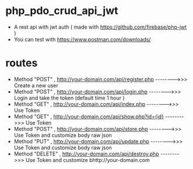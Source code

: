﻿# php_pdo_crud_api_jwt
 
* A rest api with jwt auth ( made with https://github.com/firebase/php-jwt )
* You can test with https://www.postman.com/downloads/ 

 # routes

* Method "POST" , http://your-domain.com/api/register.php  -------->>>   Create a new user
* Method "POST" , http://your-domain.com/api/login.php  -------->>>  Login and take the token (default time 1 hour )
* Method "GET"  , http://your-domain.com/api/index.php  -------->>>  Use Token
* Method "GET"  , http://your-domain.com/api/show.php?id={id}  -------->>> Use Token
* Method "POST" , http://your-domain.com/api/store.php  -------->>> Use Token and customize body raw json 
* Method "PUT" , http://your-domain.com/api/update.php  -------->>> Use Token and customize body raw json
* Method "DELETE" , http://your-domain.com/api/destroy.php  -------->>> Use Token and customize bhttp://your-domain.com
